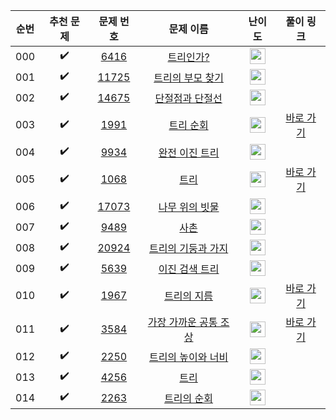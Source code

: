| 순번  |       추천 문제        |                                   문제 번호                                   |                                      문제 이름                                      |                                        난이도                                         |                             풀이 링크                              |
|:---:|:------------------:|:-------------------------------------------------------------------------:|:-------------------------------------------------------------------------------:|:----------------------------------------------------------------------------------:|:--------------------------------------------------------------:|
| 000 | :heavy_check_mark: |  <a href="https://www.acmicpc.net/problem/6416" target="_blank">6416</a>  |    <a href="https://www.acmicpc.net/problem/6416" target="_blank">트리인가?</a>     | <img height="25px" width="25px" src="https://static.solved.ac/tier_small/0.svg"/>  |                                                                |
| 001 | :heavy_check_mark: | <a href="https://www.acmicpc.net/problem/11725" target="_blank">11725</a> |  <a href="https://www.acmicpc.net/problem/11725" target="_blank">트리의 부모 찾기</a>  | <img height="25px" width="25px" src="https://static.solved.ac/tier_small/9.svg"/>  |                                                                |
| 002 | :heavy_check_mark: | <a href="https://www.acmicpc.net/problem/14675" target="_blank">14675</a> |  <a href="https://www.acmicpc.net/problem/14675" target="_blank">단절점과 단절선</a>   | <img height="25px" width="25px" src="https://static.solved.ac/tier_small/10.svg"/> |                                                                |
| 003 | :heavy_check_mark: |  <a href="https://www.acmicpc.net/problem/1991" target="_blank">1991</a>  |    <a href="https://www.acmicpc.net/problem/1991" target="_blank">트리 순회</a>     | <img height="25px" width="25px" src="https://static.solved.ac/tier_small/10.svg"/> | <a href="./../../solution/tree/1991" target="_blank">바로 가기</a> |
| 004 | :heavy_check_mark: |  <a href="https://www.acmicpc.net/problem/9934" target="_blank">9934</a>  |   <a href="https://www.acmicpc.net/problem/9934" target="_blank">완전 이진 트리</a>   | <img height="25px" width="25px" src="https://static.solved.ac/tier_small/10.svg"/> |                                                                |
| 005 | :heavy_check_mark: |  <a href="https://www.acmicpc.net/problem/1068" target="_blank">1068</a>  |      <a href="https://www.acmicpc.net/problem/1068" target="_blank">트리</a>      | <img height="25px" width="25px" src="https://static.solved.ac/tier_small/11.svg"/> | <a href="./../../solution/tree/1068" target="_blank">바로 가기</a> |
| 006 | :heavy_check_mark: | <a href="https://www.acmicpc.net/problem/17073" target="_blank">17073</a> |  <a href="https://www.acmicpc.net/problem/17073" target="_blank">나무 위의 빗물</a>   | <img height="25px" width="25px" src="https://static.solved.ac/tier_small/11.svg"/> |                                                                |
| 007 | :heavy_check_mark: |  <a href="https://www.acmicpc.net/problem/9489" target="_blank">9489</a>  |      <a href="https://www.acmicpc.net/problem/9489" target="_blank">사촌</a>      | <img height="25px" width="25px" src="https://static.solved.ac/tier_small/12.svg"/> |                                                                |
| 008 | :heavy_check_mark: | <a href="https://www.acmicpc.net/problem/20924" target="_blank">20924</a> | <a href="https://www.acmicpc.net/problem/20924" target="_blank">트리의 기둥과 가지</a>  | <img height="25px" width="25px" src="https://static.solved.ac/tier_small/12.svg"/> |                                                                |
| 009 | :heavy_check_mark: |  <a href="https://www.acmicpc.net/problem/5639" target="_blank">5639</a>  |   <a href="https://www.acmicpc.net/problem/5639" target="_blank">이진 검색 트리</a>   | <img height="25px" width="25px" src="https://static.solved.ac/tier_small/12.svg"/> |                                                                |
| 010 | :heavy_check_mark: |  <a href="https://www.acmicpc.net/problem/1967" target="_blank">1967</a>  |    <a href="https://www.acmicpc.net/problem/1967" target="_blank">트리의 지름</a>    | <img height="25px" width="25px" src="https://static.solved.ac/tier_small/12.svg"/> | <a href="./../../solution/tree/1967" target="_blank">바로 가기</a> |
| 011 | :heavy_check_mark: |  <a href="https://www.acmicpc.net/problem/3584" target="_blank">3584</a>  | <a href="https://www.acmicpc.net/problem/3584" target="_blank">가장 가까운 공통 조상</a> | <img height="25px" width="25px" src="https://static.solved.ac/tier_small/12.svg"/> | <a href="./../../solution/tree/3584" target="_blank">바로 가기</a> |
| 012 | :heavy_check_mark: |  <a href="https://www.acmicpc.net/problem/2250" target="_blank">2250</a>  |  <a href="https://www.acmicpc.net/problem/2250" target="_blank">트리의 높이와 너비</a>  | <img height="25px" width="25px" src="https://static.solved.ac/tier_small/14.svg"/> |                                                                |
| 013 | :heavy_check_mark: |  <a href="https://www.acmicpc.net/problem/4256" target="_blank">4256</a>  |      <a href="https://www.acmicpc.net/problem/4256" target="_blank">트리</a>      | <img height="25px" width="25px" src="https://static.solved.ac/tier_small/14.svg"/> |                                                                |
| 014 | :heavy_check_mark: |  <a href="https://www.acmicpc.net/problem/2263" target="_blank">2263</a>  |    <a href="https://www.acmicpc.net/problem/2263" target="_blank">트리의 순회</a>    | <img height="25px" width="25px" src="https://static.solved.ac/tier_small/15.svg"/> |                                                                |
